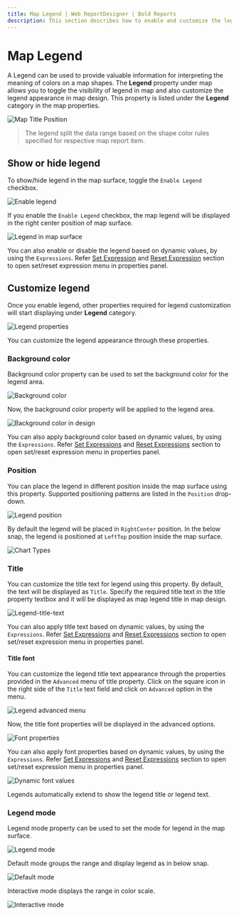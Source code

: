 ```yaml
---
title: Map Legend | Web ReportDesigner | Bold Reports
description: This section describes how to enable and customize the legend in Map Report Item with the Bold Report Designer.
---
```


# Map Legend

A Legend can be used to provide valuable information for interpreting the meaning of colors on a map shapes. The **Legend** property under map allows you to toggle the visibility of legend in map and also customize the legend appearance in map design. This property is listed under the **Legend** category in the map properties.

![Map Title Position](/static/assets/on-premise/images/report-designer/report-items/map/legend/initial-state.png)

> The legend split the data range based on the shape color rules specified for respective map report item.

## Show or hide legend

To show/hide legend in the map surface, toggle the `Enable Legend` checkbox.

![Enable legend](/static/assets/on-premise/images/report-designer/report-items/chart/show-legend/show-legend-checkbox.png)

If you enable the `Enable Legend` checkbox, the map legend will be displayed in the right center position of map surface.

![Legend in map surface](/static/assets/on-premise/images/report-designer/report-items/map/legend/legend-in-map-surface.png)

You can also enable or disable the legend based on dynamic values, by using the `Expressions`. Refer [Set Expression](./../../../compose-report/properties-panel/#set-expression) and [Reset Expression](./../../../compose-report/properties-panel/#reset-expression) section to open set/reset expression menu in properties panel.

## Customize legend

Once you enable legend, other properties required for legend customization will start displaying under **Legend** category.

![Legend properties](/static/assets/on-premise/images/report-designer/report-items/map/legend/legend-dependent-properties.png)

You can customize the legend appearance through these properties.

### Background color

Background color property can be used to set the background color for the legend area.

![Background color](/static/assets/on-premise/images/report-designer/report-items/map/legend/back-ground-color.png)

Now, the background color property will be applied to the legend area.

![Background color in design](/static/assets/on-premise/images/report-designer/report-items/map/legend/bg-color-in-design.png)

You can also apply background color based on dynamic values, by using the `Expressions`. Refer [Set Expressions](./../../../compose-report/properties-panel/#set-expression) and [Reset Expressions](./../../../compose-report/properties-panel/#reset-expression) section to open set/reset expression menu in properties panel.

### Position

You can place the legend in different position inside the map surface using this property. Supported positioning patterns are listed in the `Position` drop-down.

![Legend position](/static/assets/on-premise/images/report-designer/report-items/map/legend/position.png)

By default the legend will be placed in `RightCenter` position. In the below snap, the legend is positioned at `LeftTop` position inside the map surface.

![Chart Types](/static/assets/on-premise/images/report-designer/report-items/map/legend/left-top-position.png)

### Title

You can customize the title text for legend using this property. By default, the text will be displayed as `Title`. Specify the required title text in the title property textbox and it will be displayed as map legend title in map design.

![Legend-title-text](/static/assets/on-premise/images/report-designer/report-items/map/legend/title.png)

You can also apply title text based on dynamic values, by using the `Expressions`. Refer [Set Expressions](./../../../compose-report/properties-panel/#set-expression) and [Reset Expressions](./../../../compose-report/properties-panel/#reset-expression) section to open set/reset expression menu in properties panel.

#### Title font

You can customize the legend title text appearance through the properties provided in the `Advanced` menu of title property. Click on the square icon in the right side of the `Title` text field and click on `Advanced` option in the menu.

![Legend advanced menu](/static/assets/on-premise/images/report-designer/report-items/map/legend/advanced-menu.png)

Now, the title font properties will be displayed in the advanced options.

![Font properties](/static/assets/on-premise/images/report-designer/report-items/map/legend/font-properties.png)

You can also apply font properties based on dynamic values, by using the `Expressions`. Refer [Set Expressions](./../../../compose-report/properties-panel/#set-expression) and [Reset Expressions](./../../../compose-report/properties-panel/#reset-expression) section to open set/reset expression menu in properties panel.

![Dynamic font values](/static/assets/on-premise/images/report-designer/report-items/map/legend/font-expression.png)

Legends automatically extend to show the legend title or legend text.

### Legend mode

Legend mode property can be used to set the mode for legend in the map surface.

![Legend mode](/static/assets/on-premise/images/report-designer/report-items/map/legend/mode.png)

Default mode groups the range and display legend as in below snap.

![Default mode](/static/assets/on-premise/images/report-designer/report-items/map/legend/default-mode.png)

Interactive mode displays the range in color scale.

![Interactive mode](/static/assets/on-premise/images/report-designer/report-items/map/legend/interactive-mode.png)